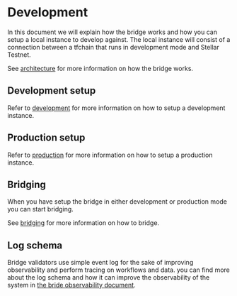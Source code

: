 # Development

In this document we will explain how the bridge works and how you can setup a local instance to develop against.
The local instance will consist of a connection between a tfchain that runs in development mode and Stellar Testnet.

See [architecture](./architecture.md) for more information on how the bridge works.

## Development setup

Refer to [development](./development.md) for more information on how to setup a development instance.

## Production setup

Refer to [production](./production.md) for more information on how to setup a production instance.

## Bridging

When you have setup the bridge in either development or production mode you can start bridging.

See [bridging](./bridging.md) for more information on how to bridge.

## Log schema
Bridge validators use simple event log for the sake of improving observability and perform tracing on workflows and data.
you can find more about the log schema and how it can improve the observability of the system in [the bride observability document](./observability.md).
